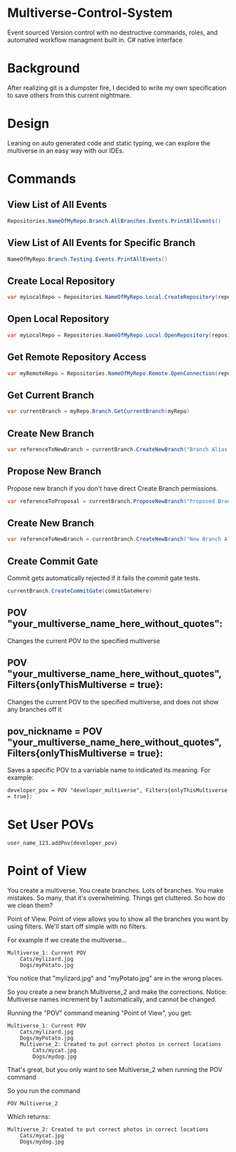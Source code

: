 # Multiverse-Control-System
Event sourced Version control with no destructive commands, roles, and automated workflow managment built in.
C# native interface

# Background
After realizing git is a dumpster fire, I decided to write my own specification to save others from this current nightmare.

# Design 
Leaning on auto generated code and static typing, we can explore the multiverse in an easy way with our IDEs.

# Commands

## View List of All Events
```C#
Repositories.NameOfMyRepo.Branch.AllBranches.Events.PrintAllEvents()
```

## View List of All Events for Specific Branch
```C#
NameOfMyRepo.Branch.Testing.Events.PrintAllEvents()
```

## Create Local Repository 
```C#
var myLocalRepo = Repositories.NameOfMyRepo.Local.CreateRepository(repositoryLocation, repositoryName)
```

## Open Local Repository 
```C#
var myLocalRepo = Repositories.NameOfMyRepo.Local.OpenRepository(repositoryLocation)
```

## Get Remote Repository Access
```C#
var myRemoteRepo = Repositories.NameOfMyRepo.Remote.OpenConnection(repositoryLocation, myCredentionals)
```

## Get Current Branch
```C#
var currentBranch = myRepo.Branch.GetCurrentBranch(myRepo)
```

## Create New Branch  
```C#
var referenceToNewBranch = currentBranch.CreateNewBranch("Branch Alias Here")
```

## Propose New Branch
Propose new branch if you don't have direct Create Branch permissions.
```C#
var referenceToProposal = currentBranch.ProposeNewBranch("Proposed Branch Alias Here")
```

## Create New Branch  
```C#
var referenceToNewBranch = currentBranch.CreateNewBranch("New Branch Alias Here")
```

## Create Commit Gate 
Commit gets automatically rejected if it fails the commit gate tests.
```C#
currentBranch.CreateCommitGate(commitGateHere)
```

## POV "your_multiverse_name_here_without_quotes": 
Changes the current POV to the specified multiverse

## POV "your_multiverse_name_here_without_quotes", Filters{onlyThisMultiverse = true}: 
Changes the current POV to the specified multiverse, and does not show any branches off it

## pov_nickname = POV "your_multiverse_name_here_without_quotes", Filters{onlyThisMultiverse = true}: 
Saves a specific POV to a varriable name to indicated its meaning. For example:

```
developer_pov = POV "developer_multiverse", Filters{onlyThisMultiverse = true}: 
```

# Set User POVs
```user_name_123.addPov(developer_pov)```

# Point of View
You create a multiverse. You create branches. Lots of branches. You make mistakes.
So many, that it's overwhelming. Things get cluttered. So how do we clean them?

Point of View. Point of view allows you to show all the branches you want by using filters.
We'll start off simple with no filters.

For example if we create the multiverse...

```
Multiverse_1: Current POV
    Cats/mylizard.jpg
    Dogs/myPotato.jpg
```
          
You notice that "mylizard.jpg" and "myPotato.jpg" are in the wrong places.

So you create a new branch Multiverse_2 and make the corrections. 
Notice: Multiverse names increment by 1 automatically, and cannot be changed.

Running the "POV" command meaning "Point of View", you get:
                    
```
Multiverse_1: Current POV
    Cats/mylizard.jpg
    Dogs/myPotato.jpg
    Multiverse_2: Created to put correct photos in correct locations 
        Cats/mycat.jpg
        Dogs/mydog.jpg
```  

That's great, but you only want to see Multiverse_2 when running the POV command

So you run the command 

```
POV Multiverse_2
```

Which returns:
```
Multiverse_2: Created to put correct photos in correct locations 
    Cats/mycat.jpg
    Dogs/mydog.jpg
```  
